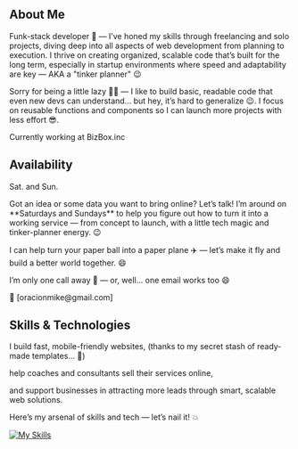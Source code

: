 ## About Me

<p>Funk-stack developer 🤘 — I’ve honed my skills through freelancing and solo projects, diving deep into all aspects of web development from planning to execution. I thrive on creating organized, scalable code that’s built for the long term, especially in startup environments where speed and adaptability are key — AKA a "tinker planner" 😉</p>
<p>Sorry for being a little lazy 🤷‍♂️ — I like to build basic, readable code that even new devs can understand... but hey, it’s hard to generalize 😉. I focus on reusable functions and components so I can launch more projects with less effort 😎.</p>
<p>Currently working at BizBox.inc</p>

## Availability
<p>Sat. and Sun.</p>
<p>Got an idea or some data you want to bring online? Let’s talk! I’m around on **Saturdays and Sundays** to help you figure out how to turn it into a working service — from concept to launch, with a little tech magic and tinker-planner energy. 😉 </p>
<p>I can help turn your paper ball into a paper plane ✈️ — let’s make it fly and build a better world together. 😄</p>
<p>I’m only one call away 🎵 — or, well... one email works too 😄</p>
📩 [oracionmike@gmail.com]

## Skills & Technologies

<p>I build fast, mobile-friendly websites, (thanks to my secret stash of ready-made templates... 🤫)</p>
<p>help coaches and consultants sell their services online,</p>
<p>and support businesses in attracting more leads through smart, scalable web solutions.</p>
<p>Here’s my arsenal of skills and tech — let’s nail it! 💥</p>

[![My Skills](https://skillicons.dev/icons?i=php,js,html,laravel,react,nodejs,nextjs,express,docker,mysql,git,angular,cs,azure,dotnet,postgres,figma&theme=light)](https://skillicons.dev)

